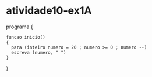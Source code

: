 # atividade10-ex1A
programa
{
	
	funcao inicio()
	{
	  para (inteiro numero = 20 ; numero >= 0 ; numero --)
	  escreva (numero, " ")
	}
}
